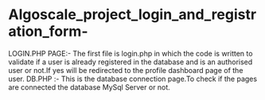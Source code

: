 # Algoscale_project_login_and_registration_form-
LOGIN.PHP PAGE:-
The first file is login.php in which the code is written to validate if a user is already registered in the database and is an authorised user or not.If yes will be redirected to the profile dashboard page of the user. 
DB.PHP :-
This is the database connection page.To check if the pages are connected the database MySql Server or not.
